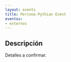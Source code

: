 ```yaml
---
layout: events
title: Percona-Pythian Event 
eventos:
- externos
---
```


## Descripción

Detalles a confirmar.